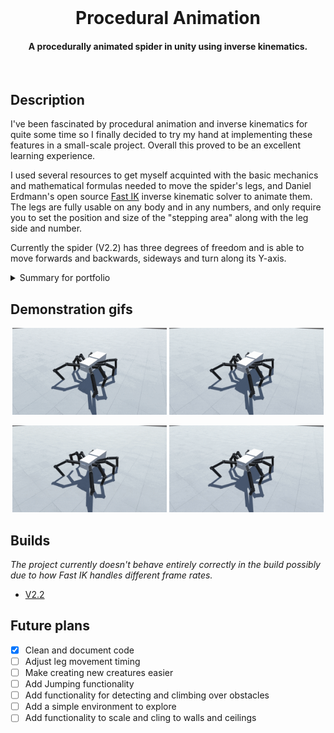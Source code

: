 <br />
<h1 align="center">Procedural Animation</h1>
<h4 align="center">A procedurally animated spider in unity using inverse kinematics.</h4>
<br />

## Description
I've been fascinated by procedural animation and inverse kinematics for quite some time so I finally decided to try my hand at implementing these features in a small-scale project. Overall this proved to be an excellent learning experience.

I used several resources to get myself acquinted with the basic mechanics and mathematical formulas needed to move the spider's legs, and Daniel Erdmann's open source [Fast IK](https://assetstore.unity.com/packages/tools/animation/fast-ik-139972) inverse kinematic solver to animate them. The legs are fully usable on any body and in any numbers, and only require you to set the position and size of the "stepping area" along with the leg side and number.

Currently the spider (V2.2) has three degrees of freedom and is able to move forwards and backwards, sideways and turn along its Y-axis.


<details>
<summary> Summary for portfolio </summary>
  
  - Solo project
  - Partly ready for outside project usage
    
</details>

## Demonstration gifs
<p align="center">
  <img src="./images/ForwardAndBack.gif" alt="Forward and back" width="49%" >
  <img src="./images/Sideways.gif" alt="Sideways" width="49%" >
<p/>

<p align="center">
  <img src="./images/Turning.gif" alt="Turning" width="49%" >
  <img src="./images/AllTogether.gif" alt="All together" width="49%" >
<p/>


## Builds
_The project currently doesn't behave entirely correctly in the build possibly due to how Fast IK handles different frame rates._

- [V2.2](https://github.com/jerejoensuu/Procedural-Animation/releases/tag/v2.2)


## Future plans
- [x] Clean and document code
- [ ] Adjust leg movement timing
- [ ] Make creating new creatures easier
- [ ] Add Jumping functionality
- [ ] Add functionality for detecting and climbing over obstacles
- [ ] Add a simple environment to explore
- [ ] Add functionality to scale and cling to walls and ceilings
